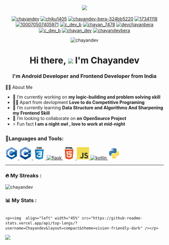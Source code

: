 
<div id="header" align="center">
  <img src="https://encrypted-tbn0.gstatic.com/images?q=tbn:ANd9GcR9zhlr2KMBoorUZhMNdEXLL3JFBlmkuIDvfeXCApQZGbHNP8gW&s" width="150px"/>
</div>
<div id="connection-libks" align="center">
<p align="center">
<a href="https://dev.to/chayandev" target="blank"><img align="center" src="https://raw.githubusercontent.com/rahuldkjain/github-profile-readme-generator/master/src/images/icons/Social/devto.svg" alt="chayandev" height="30" width="40" /></a>
<a href="https://twitter.com/chiku1405" target="blank"><img align="center" src="https://raw.githubusercontent.com/rahuldkjain/github-profile-readme-generator/master/src/images/icons/Social/twitter.svg" alt="chiku1405" height="30" width="40" /></a>
<a href="https://linkedin.com/in/chayandev-bera-324bb5220" target="blank"><img align="center" src="https://raw.githubusercontent.com/rahuldkjain/github-profile-readme-generator/master/src/images/icons/Social/linked-in-alt.svg" alt="chayandev-bera-324bb5220" height="30" width="40" /></a>
<a href="https://stackoverflow.com/users/17341118" target="blank"><img align="center" src="https://raw.githubusercontent.com/rahuldkjain/github-profile-readme-generator/master/src/images/icons/Social/stack-overflow.svg" alt="17341118" height="30" width="40" /></a>
<a href="https://fb.com/100070507405971" target="blank"><img align="center" src="https://raw.githubusercontent.com/rahuldkjain/github-profile-readme-generator/master/src/images/icons/Social/facebook.svg" alt="100070507405971" height="30" width="40" /></a>
<a href="https://instagram.com/c_dev_b" target="blank"><img align="center" src="https://raw.githubusercontent.com/rahuldkjain/github-profile-readme-generator/master/src/images/icons/Social/instagram.svg" alt="c_dev_b" height="30" width="40" /></a>
<a href="https://www.codechef.com/users/chayan_7478" target="blank"><img align="center" src="https://cdn.jsdelivr.net/npm/simple-icons@3.1.0/icons/codechef.svg" alt="chayan_7478" height="30" width="40" /></a>
<a href="https://www.hackerrank.com/devchayanbera" target="blank"><img align="center" src="https://raw.githubusercontent.com/rahuldkjain/github-profile-readme-generator/master/src/images/icons/Social/hackerrank.svg" alt="devchayanbera" height="30" width="40" /></a>
<a href="https://codeforces.com/profile/c_dev_b" target="blank"><img align="center" src="https://raw.githubusercontent.com/rahuldkjain/github-profile-readme-generator/master/src/images/icons/Social/codeforces.svg" alt="c_dev_b" height="30" width="40" /></a>
<a href="https://www.leetcode.com/chayan_dev" target="blank"><img align="center" src="https://raw.githubusercontent.com/rahuldkjain/github-profile-readme-generator/master/src/images/icons/Social/leet-code.svg" alt="chayan_dev" height="30" width="40" /></a>
<a href="https://auth.geeksforgeeks.org/user/chayandevbera" target="blank"><img align="center" src="https://raw.githubusercontent.com/rahuldkjain/github-profile-readme-generator/master/src/images/icons/Social/geeks-for-geeks.svg" alt="chayandevbera" height="30" width="40" /></a>
</p>
<p align="center"> <img src="https://komarev.com/ghpvc/?username=chayandev&label=Profile%20views&color=0e75b6&style=flat" alt="chayandev" /> </p>
</div>
<h1 align="center"> Hi there, <img src="https://media0.giphy.com/media/hvRJCLFzcasrR4ia7z/giphy.gif?cid=790b76118a1d3ade6494047a5a889309ca38241b3ce0c20e&rid=giphy.gif&ct=s" width="40px"> I'm Chayandev</h1>
<h3 align="center">I'm Android Developer and Frontend Developer from India</h3>
<div class="about-me>

<h2 align="left">🙋‍♂️ About Me</h2>

- 🔭 I’m currently working on **my logic-building and problem solving skill**
- 👨‍💻 Apart from devlopment **Love to do Competitive Programing**
- 🌱 I’m currently learning **Data Structure and Algorithms And Sharpening my Frontend Skill**
- 👯 I’m looking to collaborate on **on OpenSource Project**
- ⚡ Fun fact **I am a night owl , love to work at mid-night**
  </div>

<h3 align="left">🚀Languages and Tools:</h3>
<p align="left"> <a href="https://www.cprogramming.com/" target="_blank" rel="noreferrer"> <img src="https://raw.githubusercontent.com/devicons/devicon/master/icons/c/c-original.svg" alt="c" width="40" height="40"/> </a> <a href="https://www.w3schools.com/cpp/" target="_blank" rel="noreferrer"> <img src="https://raw.githubusercontent.com/devicons/devicon/master/icons/cplusplus/cplusplus-original.svg" alt="cplusplus" width="40" height="40"/> </a> <a href="https://www.w3schools.com/css/" target="_blank" rel="noreferrer"> <img src="https://raw.githubusercontent.com/devicons/devicon/master/icons/css3/css3-original-wordmark.svg" alt="css3" width="40" height="40"/> </a> <a href="https://flask.palletsprojects.com/" target="_blank" rel="noreferrer"> <img src="https://www.vectorlogo.zone/logos/pocoo_flask/pocoo_flask-icon.svg" alt="flask" width="40" height="40"/> </a> <a href="https://www.w3.org/html/" target="_blank" rel="noreferrer"> <img src="https://raw.githubusercontent.com/devicons/devicon/master/icons/html5/html5-original-wordmark.svg" alt="html5" width="40" height="40"/> </a> <a href="https://developer.mozilla.org/en-US/docs/Web/JavaScript" target="_blank" rel="noreferrer"> <img src="https://raw.githubusercontent.com/devicons/devicon/master/icons/javascript/javascript-original.svg" alt="javascript" width="40" height="40"/> </a> <a href="https://kotlinlang.org" target="_blank" rel="noreferrer"> <img src="https://www.vectorlogo.zone/logos/kotlinlang/kotlinlang-icon.svg" alt="kotlin" width="40" height="40"/> </a> <a href="https://www.python.org" target="_blank" rel="noreferrer"> <img src="https://raw.githubusercontent.com/devicons/devicon/master/icons/python/python-original.svg" alt="python" width="40" height="40"/> </a> </p>

---

### 🔥 My Streaks :

<p><img align="center"src="https://github-readme-streak-stats.herokuapp.com/?user=chayandev&theme=dark&background=000000" alt="chayandev" /></p>
                                                                                                                                         
### 📊 My Stats : 
                                                                                                                                            <p><img  align="left" width="45%" src="https://github-readme-stats.vercel.app/api/top-langs/?username=Chayandev&layout=compact&theme=vision-friendly-dark" /></p>          
<p><img align="left" width="45%" src="https://github-readme-stats.vercel.app/api?username=Chayandev&show_icons=true&theme=highcontrast" /></P>
&nbsp;


